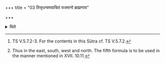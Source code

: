 +++
title = "03 तिसृधन्वमयाचितं यजमानो ब्राह्मणाय"

+++

<details><summary>थिते</summary>

3. After having given a bow with three arrows (to a Brāhmin) without being asked for, the sacrificer stands near the fire-altar with these formulae beginning with yatte rudra puro yatte[^1] in accordance with the characteristic (words in the formulae).[^2]  

[^1]: TS V.5.7.2-3. For the contents in this Sūtra cf. TS V.5.7.2.  

[^2]: Thus in the east, south, west and north. The fifth formula is to be used in the manner mentioned in XVII. 10.11.  
</details>
